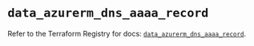 # `data_azurerm_dns_aaaa_record`

Refer to the Terraform Registry for docs: [`data_azurerm_dns_aaaa_record`](https://registry.terraform.io/providers/hashicorp/azurerm/3.96.0/docs/data-sources/dns_aaaa_record).
